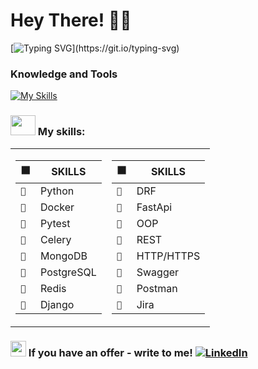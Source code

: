 # Hey There! 👋💥
[![Typing SVG](https://readme-typing-svg.demolab.com?font=Fira+Code&pause=1000&color=B18AF7&vCenter=true&random=false&width=600&lines=I+looking+for+a+junior+position+or+an+internship;as+a+backend+Python+developer.;I+learn+quickly+and+I'm+open+to+new+opportunities!;I+am+from+Ukraine,+Kharkiv.;But,+now+I+living+in+Kyiv;)](https://git.io/typing-svg)

### Knowledge and Tools
[![My Skills](https://skillicons.dev/icons?i=python,docker,postgres,django,fastapi,gcp,postman,pycharm,vscode,github,,&theme=light&perline=10)](https://skillicons.dev)


### <img src="https://media0.giphy.com/media/v1.Y2lkPTc5MGI3NjExdmM2Z2hneWt0eTZ2ZXZxZDE2Z3N2dWxodmhwaTkwazFocm9yMXdyYyZlcD12MV9pbnRlcm5hbF9naWZfYnlfaWQmY3Q9cw/iIGT8Y1rOYhBpdHh1C/giphy.webp" width="40px" height="32" /> My skills:

<table>
<tr><td>

| ⬛️ | SKILLS |
| --- | --- |
| `🦾` | Python |
| `🦾` | Docker |
| `🦾` | Pytest |
| `🦾` | Celery|
| `🦾` | MongoDB |
| `🦾` | PostgreSQL |
| `🦾` | Redis |
| `🦾` | Django |
</td><td>

| ⬛️ | SKILLS |
| --- | --- |
| `🦾` | DRF |
| `🦾` | FastApi |
| `🦾` | OOP |
| `🦾` | REST |
| `🦾` | HTTP/HTTPS |
| `🦾` | Swagger |
| `🦾` | Postman |
| `🦾` | Jira |

</td></tr>
</table>

### <img src="https://em-content.zobj.net/source/telegram/386/mobile-phone-with-arrow_1f4f2.webp" alt="mobile-phone" width="25" height="25" /> If you have an offer - write to me! [![LinkedIn](https://img.shields.io/badge/linkedin-%230077B5.svg?style=flat&logo=linkedin&logoColor=white)](https://www.linkedin.com/in/vita-yushchyk-484680205/)


